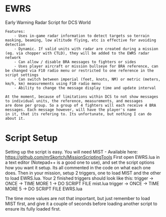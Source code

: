 # EWRS
Early Warning Radar Script for DCS World

	Features:
		- Uses in-game radar information to detect targets so terrain masking, beaming, low altitude flying, etc is effective for avoiding detection
		- Dynamic. If valid units with radar are created during a mission (eg. via chopper with CTLD), they will be added to the EWRS radar network
		- Can allow / disable BRA messages to fighters or sides
		- Uses player aircraft or mission bullseye for BRA reference, can be changed via F10 radio menu or restricted to one reference in the script settings
		- Can switch between imperial (feet, knots, NM) or metric (meters, km/h, km) measurements using F10 radio menu
		- Ability to change the message display time and update interval

	At the moment, because of limitations within DCS to not show messages to individual units, the reference, measurements, and messages
	are done per group. So a group of 4 fighters will each receive 4 BRA messages. Each message however, will have the player's name
	in it, that its refering to. Its unfortunate, but nothing I can do about it.

# Script Setup
Setting up the script is easy. You will need MIST - Available here:  https://github.com/mrSkortch/MissionScriptingTools
First open EWRS.lua in a text editor (Notepad++ is a good one to use), and set the script options how you want it setup. Its all commented in the code on what each one does.
Then in your mission, setup 2 triggers, one to load MIST and the other to load EWRS.lua. Your 2 finished triggers should look like this:
trigger -> ONCE -> TIME MORE 1 -> DO SCRIPT FILE mist.lua
trigger -> ONCE -> TIME MORE 5 -> DO SCRIPT FILE EWRS.lua

The time more values are not that important, but just remember to load MIST first, and give it a couple of seconds before loading another script to ensure its fully loaded first.